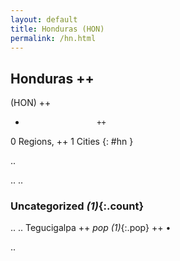 ```yaml
---
layout: default
title: Honduras (HON)
permalink: /hn.html
---
```



## Honduras   ++
(HON)  ++
-                     ++
0 Regions, ++
1 Cities
{: #hn }

.. 




.. 
.. 


### Uncategorized _(1)_{:.count}


..
..
Tegucigalpa  ++
 _pop (1)_{:.pop} ++
•




.. 
 
